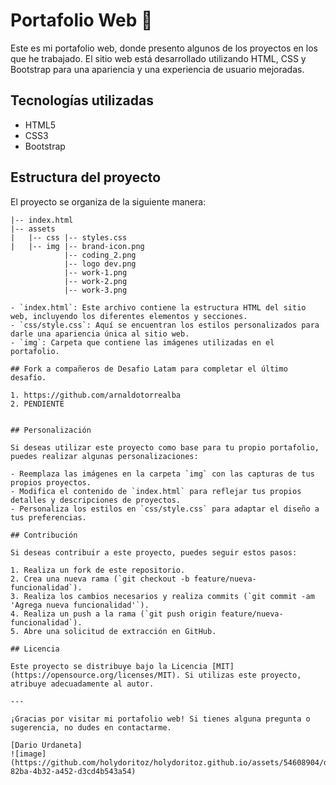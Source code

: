 # Portafolio Web 👋

Este es mi portafolio web, donde presento algunos de los proyectos en los que he trabajado. El sitio web está desarrollado utilizando HTML, CSS y Bootstrap para una apariencia y una experiencia de usuario mejoradas.

## Tecnologías utilizadas

- HTML5
- CSS3
- Bootstrap

## Estructura del proyecto

El proyecto se organiza de la siguiente manera:

```
|-- index.html
|-- assets
|   |-- css |-- styles.css
|   |-- img |-- brand-icon.png
            |-- coding_2.png
            |-- logo dev.png
            |-- work-1.png
            |-- work-2.png
            |-- work-3.png
            
- `index.html`: Este archivo contiene la estructura HTML del sitio web, incluyendo los diferentes elementos y secciones.
- `css/style.css`: Aquí se encuentran los estilos personalizados para darle una apariencia única al sitio web.
- `img`: Carpeta que contiene las imágenes utilizadas en el portafolio.

## Fork a compañeros de Desafio Latam para completar el último desafío.

1. https://github.com/arnaldotorrealba
2. PENDIENTE


## Personalización

Si deseas utilizar este proyecto como base para tu propio portafolio, puedes realizar algunas personalizaciones:

- Reemplaza las imágenes en la carpeta `img` con las capturas de tus propios proyectos.
- Modifica el contenido de `index.html` para reflejar tus propios detalles y descripciones de proyectos.
- Personaliza los estilos en `css/style.css` para adaptar el diseño a tus preferencias.

## Contribución

Si deseas contribuir a este proyecto, puedes seguir estos pasos:

1. Realiza un fork de este repositorio.
2. Crea una nueva rama (`git checkout -b feature/nueva-funcionalidad`).
3. Realiza los cambios necesarios y realiza commits (`git commit -am 'Agrega nueva funcionalidad'`).
4. Realiza un push a la rama (`git push origin feature/nueva-funcionalidad`).
5. Abre una solicitud de extracción en GitHub.

## Licencia

Este proyecto se distribuye bajo la Licencia [MIT](https://opensource.org/licenses/MIT). Si utilizas este proyecto, atribuye adecuadamente al autor.

---

¡Gracias por visitar mi portafolio web! Si tienes alguna pregunta o sugerencia, no dudes en contactarme.

[Dario Urdaneta]
![image](https://github.com/holydoritoz/holydoritoz.github.io/assets/54608904/d33288ec-82ba-4b32-a452-d3cd4b543a54)

